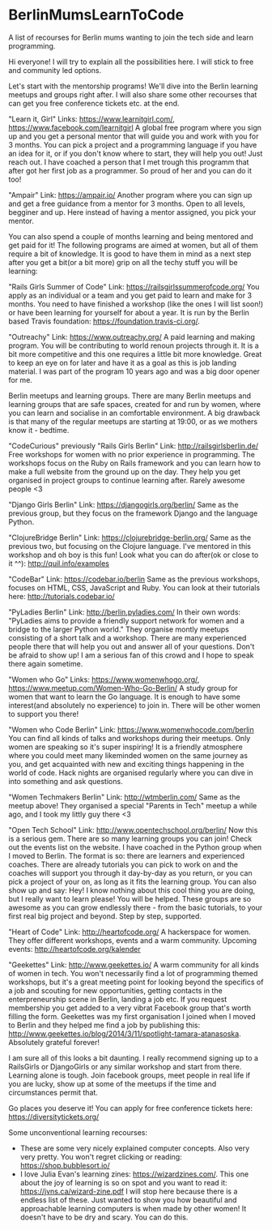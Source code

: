 # BerlinMumsLearnToCode
A list of recourses for Berlin mums wanting to join the tech side and learn programming.

Hi everyone! I will try to explain all the possibilities here. I will stick to free and community led options. 

Let's start with the mentorship programs! We'll dive into the Berlin learning meetups and groups right after. I will also share
some other recourses that can get you free conference tickets etc. at the end.

"Learn it, Girl"
Links: https://www.learnitgirl.com/, https://www.facebook.com/learnitgirl
A global free program where you sign up and you get a personal mentor that will guide you and work with you for 3 months. 
You can pick a project and a programming language if you have an idea for it, or if you don't know where to start, they will
help you out! Just reach out. I have coached a person that I met trough this programm that after got her first job as a 
programmer. So proud of her and you can do it too!

"Ampair"
Link: https://ampair.io/
Another program where you can sign up and get a free guidance from a mentor for 3 months. Open to all levels, begginer and up.
Here instead of having a mentor assigned, you pick your mentor.

You can also spend a couple of months learning and being mentored and get paid for it! The following programs are aimed at 
women, but all of them require a bit of knowledge. It is good to have them in mind as a next step after you get a bit(or a bit 
more) grip on all the techy stuff you will be learning:

"Rails Girls Summer of Code"
Link: https://railsgirlssummerofcode.org/
You apply as an individual or a team and you get paid to learn and make for 3 months. You need to have finished a workshop 
(like the ones I will list soon!) or have been learning for yourself for about a year.
It is run by the Berlin based Travis foundation: https://foundation.travis-ci.org/. 

"Outreachy"
Link: https://www.outreachy.org/
A paid learning and making program. You will be contributing to world renoun projects through it. It is a bit more competitive 
and this one requires a little bit more knowledge. Great to keep an eye on for later and have it as a goal as this is job 
landing material. I was part of the program 10 years ago and was a big door opener for me.

Berlin meetups and learning groups.
There are many Berlin meetups and learning groups that are safe spaces, created for and run by women, where you can learn and 
socialise in an comfortable environment. A big drawback is that many of the regular meetups are starting at 19:00, or as we 
mothers know it - bedtime.

"CodeCurious" previously "Rails Girls Berlin"
Link: http://railsgirlsberlin.de/
Free workshops for women with no prior experience in programming. The workshops focus on the Ruby on Rails framework and you 
can learn how to make a full website from the ground up on the day. They help you get organised in project groups to continue 
learning after. Rarely awesome people <3

"Django Girls Berlin"
Link: https://djangogirls.org/berlin/
Same as the previous group, but they focus on the framework Django and the language Python. 

"ClojureBridge Berlin"
Link: https://clojurebridge-berlin.org/
Same as the previous two, but focusing on the Clojure language. I've mentored in this workshop and oh boy is this fun! Look 
what you can do after(ok or close to it ^^): http://quil.info/examples

"CodeBar"
Link: https://codebar.io/berlin
Same as the previous workshops, focuses on HTML, CSS, JavaScript and Ruby. You can look at their tutorials here:
http://tutorials.codebar.io/

"PyLadies Berlin"
Link: http://berlin.pyladies.com/
In their own words: "PyLadies aims to provide a friendly support network for women and a bridge to the larger Python world." 
They organise montly meetups consisting of a short talk and a workshop. There are many experienced people there that will help
you out and answer all of your questions. Don't be afraid to show up! I am a serious fan of this crowd and I hope to speak 
there again sometime.

"Women who Go"
Links: https://www.womenwhogo.org/, https://www.meetup.com/Women-Who-Go-Berlin/
A study group for women that want to learn the Go language. It is enough to have some interest(and absolutely no experience)
to join in. There will be other women to support you there! 

"Women who Code Berlin"
Link: https://www.womenwhocode.com/berlin
You can find all kinds of talks and workshops during their meetups. Only women are speaking so it's super inspiring!
It is a friendly atmosphere where you could meet many likeminded women on the same journey as you, and get acquainted with new 
and exciting things happening in the world of code. Hack nights are organised regularly where you can dive in into something
and ask questions.

"Women Techmakers Berlin"
Link: http://wtmberlin.com/
Same as the meetup above! They organised a special "Parents in Tech" meetup a while ago, and I took my littly guy there <3

"Open Tech School"
Link: http://www.opentechschool.org/berlin/
Now this is a serious gem. There are so many learning groups you can join! Check out the events list on the website. I have
coached in the Python group when I moved to Berlin. The format is so: there are learners and experienced coaches. There are 
already tutorials you can pick to work on and the coaches will support you through it day-by-day as you return, or you can 
pick a project of your on, as long as it fits the learning group. You can also show up and say: Hey! I know nothing about this
cool thing you are doing, but I really want to learn please! You will be helped. These groups are so awesome as you can grow
endlessly there - from the basic tutorials, to your first real big project and beyond. Step by step, supported.

"Heart of Code"
Link: http://heartofcode.org/
A hackerspace for women. They offer different workshops, events and a warm community. Upcoming events:
http://heartofcode.org/kalender

"Geekettes"
Link: http://www.geekettes.io/
A warm community for all kinds of women in tech. You won't necessarily find a lot of programming themed workshops, but it's a
great meeting point for looking beyond the specifics of a job and scouting for new opportunities, getting contacts in the
enterpreneurship scene in Berlin, landing a job etc. If you request membership you get added to a very vibrat Facebook group
that's worth filling the form.
Geekettes was my first organisation I joined when I moved to Berlin and they helped me find a job by publishing this:
http://www.geekettes.io/blog/2014/3/11/spotlight-tamara-atanasoska. Absolutely grateful forever!

I am sure all of this looks a bit daunting. I really recommend signing up to a RailsGirls or DjangoGirls or any similar 
workshop and start from there. Learning alone is tough. Join facebook groups, meet people in real life if you are lucky, 
show up at some of the meetups if the time and circumstances permit that. 

Go places you deserve it! You can apply for free conference tickets here: https://diversitytickets.org/

Some unconventional learning recourses:
- These are some very nicely explained computer concepts. Also very very pretty. You won't regret clicking or reading: 
https://shop.bubblesort.io/
- I love Julia Evan's learning zines: https://wizardzines.com/. This one about the joy of learning is so on spot and 
you want to read it: https://jvns.ca/wizard-zine.pdf
I will stop here because there is a endless list of these. Just wanted to show you how beautiful and approachable learning 
computers is when made by other women! It doesn't have to be dry and scary. You can do this.
